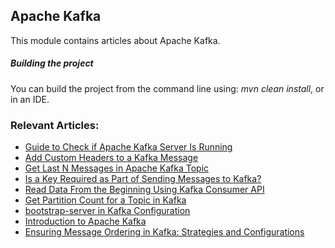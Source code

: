 ## Apache Kafka

This module contains articles about Apache Kafka.

##### Building the project
You can build the project from the command line using: *mvn clean install*, or in an IDE.

### Relevant Articles:
- [Guide to Check if Apache Kafka Server Is Running](https://www.baeldung.com/apache-kafka-check-server-is-running)
- [Add Custom Headers to a Kafka Message](https://www.baeldung.com/java-kafka-custom-headers)
- [Get Last N Messages in Apache Kafka Topic](https://www.baeldung.com/java-apache-kafka-get-last-n-messages)
- [Is a Key Required as Part of Sending Messages to Kafka?](https://www.baeldung.com/java-kafka-message-key)
- [Read Data From the Beginning Using Kafka Consumer API](https://www.baeldung.com/java-kafka-consumer-api-read)
- [Get Partition Count for a Topic in Kafka](https://www.baeldung.com/java-kafka-partition-count-topic)
- [bootstrap-server in Kafka Configuration](https://www.baeldung.com/java-kafka-bootstrap-server)
- [Introduction to Apache Kafka](https://www.baeldung.com/apache-kafka)
- [Ensuring Message Ordering in Kafka: Strategies and Configurations](https://www.baeldung.com/kafka-message-ordering)
